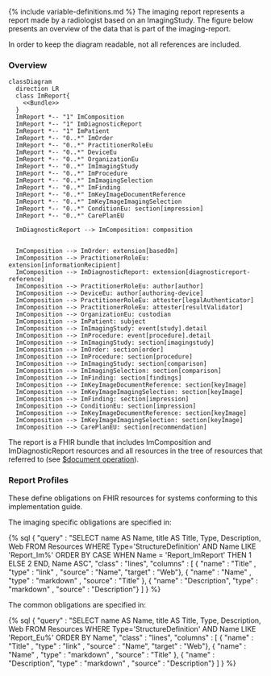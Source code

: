 {% include variable-definitions.md %}
The imaging report represents a report made by a radiologist based on an ImagingStudy. The figure below presents an overview of the data that is part of the imaging-report.

In order to keep the diagram readable, not all references are included.

### Overview

```mermaid
classDiagram
  direction LR
  class ImReport{
    <<Bundle>>
  }
  ImReport *-- "1" ImComposition
  ImReport *-- "1" ImDiagnosticReport
  ImReport *-- "1" ImPatient
  ImReport *-- "0..*" ImOrder
  ImReport *-- "0..*" PractitionerRoleEu
  ImReport *-- "0..*" DeviceEu
  ImReport *-- "0..*" OrganizationEu
  ImReport *-- "0..*" ImImagingStudy
  ImReport *-- "0..*" ImProcedure
  ImReport *-- "0..*" ImImagingSelection
  ImReport *-- "0..*" ImFinding
  ImReport *-- "0..*" ImKeyImageDocumentReference
  ImReport *-- "0..*" ImKeyImageImagingSelection
  ImReport *-- "0..*" ConditionEu: section[impression]
  ImReport *-- "0..*" CarePlanEU

  ImDiagnosticReport --> ImComposition: composition
  

  ImComposition --> ImOrder: extension[basedOn]  
  ImComposition --> PractitionerRoleEu: extension[informationRecipient]
  ImComposition --> ImDiagnosticReport: extension[diagnosticreport-reference]
  ImComposition --> PractitionerRoleEu: author[author]
  ImComposition --> DeviceEu: author[authoring-device]
  ImComposition --> PractitionerRoleEu: attester[legalAuthenticator]
  ImComposition --> PractitionerRoleEu: attester[resultValidator]
  ImComposition --> OrganizationEu: custodian
  ImComposition --> ImPatient: subject
  ImComposition --> ImImagingStudy: event[study].detail
  ImComposition --> ImProcedure: event[procedure].detail
  ImComposition --> ImImagingStudy: section[imagingstudy]
  ImComposition --> ImOrder: section[order]
  ImComposition --> ImProcedure: section[procedure]
  ImComposition --> ImImagingStudy: section[comparison]
  ImComposition --> ImImagingSelection: section[comparison]
  ImComposition --> ImFinding: section[findings]
  ImComposition --> ImKeyImageDocumentReference: section[keyImage]
  ImComposition --> ImKeyImageImagingSelection: section[keyImage]
  ImComposition --> ImFinding: section[impression]
  ImComposition --> ConditionEu: section[impression]
  ImComposition --> ImKeyImageDocumentReference: section[keyImage]
  ImComposition --> ImKeyImageImagingSelection: section[keyImage]
  ImComposition --> CarePlanEU: section[recommendation]

```

The report is a FHIR bundle that includes ImComposition and ImDiagnosticReport resources and all resources in the tree of resources that referred to (see [$document operation](https://www.hl7.org/fhir/composition-operation-document.html)).

### Report Profiles

These define obligations on FHIR resources for systems conforming to this implementation guide.

The imaging specific obligations are specified in:

{% sql {
  "query" : "SELECT name AS Name, title AS Title, Type, Description, Web FROM Resources WHERE Type='StructureDefinition' AND Name LIKE 'Report_Im%' ORDER BY CASE WHEN Name = 'Report_ImReport' THEN 1 ELSE 2 END, Name ASC",
  "class" : "lines",
  "columns" : [
    { "name" : "Title"      , "type" : "link"     , "source" : "Name", "target" : "Web"},
    { "name" : "Name"       , "type" : "markdown" , "source" : "Title" },
    { "name" : "Description", "type" : "markdown" , "source" : "Description"}
  ]
} %}

The common obligations are specified in:

{% sql {
  "query" : "SELECT name AS Name, title AS Title, Type, Description, Web FROM Resources WHERE Type='StructureDefinition' AND Name LIKE 'Report_Eu%' ORDER BY Name",
  "class" : "lines",
  "columns" : [
    { "name" : "Title"      , "type" : "link"     , "source" : "Name", "target" : "Web"},
    { "name" : "Name"       , "type" : "markdown" , "source" : "Title" },
    { "name" : "Description", "type" : "markdown" , "source" : "Description"}
  ]
} %}